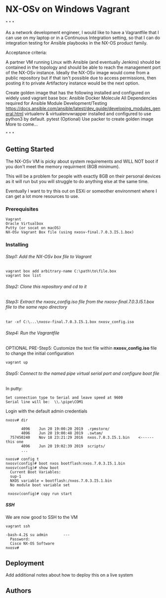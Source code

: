 # NX-OSv on Windows Vagrant 
" " "

As a network development engineer, I would like to have a Vagrantfile that I can use on my laptop or in a Continuous Integration setting, so that I can do integration testing for Ansible playbooks in the NX-OS product family.

Acceptance criteria:

A partner VM running Linux with Ansible (and eventually Jenkins) should be contained in the topology and should be able to reach the management port of the NX-OSv instance.
Ideally the NX-OSv image would come from a public repository but if that isn't possible due to access permissions, then posting it to  private Artifactory instance would be the next option.

Create golden image that has the following installed and configured on widely used vagrant base box:
Ansible
Docker
Molecule
All Dependencies required for Ansible Module Development/Testing
https://docs.ansible.com/ansible/latest/dev_guide/developing_modules_general.html
virtualenv & virtualenvwrapper installed and configured to use python3 by default.
pytest
(Optional) Use packer to create golden image
More to come...

" " "

## Getting Started

The NX-OSv VM is picky about system requirements and WILL NOT boot if you don't meet the memory requirment (8GB minimum). 

This will be a problem for people with exactly 8GB on their personal devices as it will run but you will struggle to do anything else at the same time. 

Eventually I want to try this out on ESXi or someother environment where I can get a lot more resources to use.

### Prerequisites

```
Vagrant 
Oracle Virtualbox 
Putty (or socat on macOS)
NX-OSv Vagrant Box file (using nxosv-final.7.0.3.I5.1.box)
```

### Installing

###### Step1: Add the NX-OSv box file to Vagrant 
```
vagrant box add arbitrary-name C:\path\to\file.box
vagrant box list  
```

###### Step2: Clone this repository and cd to it

###### Step3: Extract the nxosv_config.iso file from the nxosv-final.7.0.3.I5.1.box file to the same repo directory
```
tar -xf C:\...\nxosv-final.7.0.3.I5.1.box nxosv_config.iso
```

###### Step4: Run the Vagrantfile 
  OPTIONAL PRE-Step5: Customize the text file within **nxosv_config.iso** file to change the initial configuration

```
vagrant up
```

###### Step5: Connect to the named pipe virtual serial port and configure boot file
In putty: 
```
Set connection type to Serial and leave speed at 9600
Serial line will be:  \\.\pipe\COM1 
```
Login with the default admin credentials

```
nxosv# dir

       4096    Jun 20 19:00:20 2019  .rpmstore/
       4096    Jun 20 19:00:48 2019  .swtam/
  757450240    Nov 18 23:21:29 2016  nxos.7.0.3.I5.1.bin    <------ this one
       4096    Jun 20 19:02:39 2019  scripts/
       ...    
       
nxosv# config t
nxosv(config)# boot nxos bootflash:nxos.7.0.3.I5.1.bin
nxosv(config)# show boot
  Current Boot Variables:
  sup-1
  NXOS variable = bootflash:/nxos.7.0.3.I5.1.bin 
  No module boot variable set
  
 nxosv(config)# copy run start
```
##### SSH
We are now good to SSH to the VM 
```
vagrant ssh

-bash-4.2$ su admin       ---
  Password:
  Cisco NX-OS Software
nxosv#
```


## Deployment

Add additional notes about how to deploy this on a live system


## Authors


